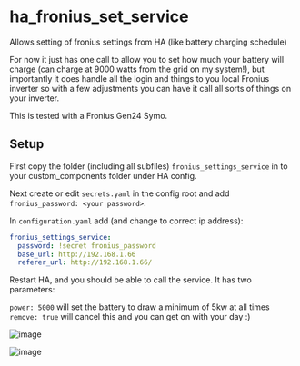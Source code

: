 # ha_fronius_set_service
Allows setting of fronius settings from HA (like battery charging schedule)

For now it just has one call to allow you to set how much your battery will charge (can charge at 9000 watts from the grid on my system!), but importantly it does handle all the login and things to you local Fronius inverter so with a few adjustments you can have it call all sorts of things on your inverter.  

This is tested with a Fronius Gen24 Symo. 




## Setup

First copy the folder (including all subfiles) ```fronius_settings_service``` in to your custom_components folder under HA config.

Next create or edit ```secrets.yaml``` in the config root and add ```fronius_password: <your password>```.

In ```configuration.yaml``` add (and change to correct ip address):

```yaml
fronius_settings_service:
  password: !secret fronius_password
  base_url: http://192.168.1.66
  referer_url: http://192.168.1.66/
```


Restart HA, and you should be able to call the service. It has two parameters:

```power: 5000``` will set the battery to draw a minimum of 5kw at all times
```remove: true``` will cancel this and you can get on with your day :)

![image](https://github.com/user-attachments/assets/57d29b6c-18c3-4099-a5fd-6d052f548976)


![image](https://github.com/user-attachments/assets/5f8b7199-711c-4460-bb1a-f2f8ebad5d9b)
